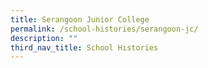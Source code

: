 ```yaml
---
title: Serangoon Junior College
permalink: /school-histories/serangoon-jc/
description: ""
third_nav_title: School Histories
---
```


